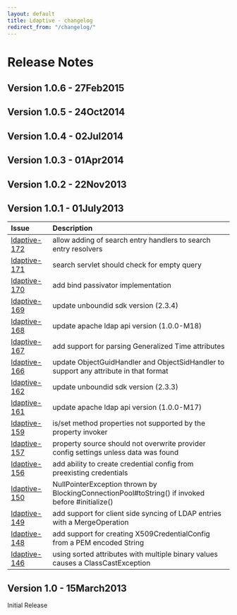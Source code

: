```yaml
---
layout: default
title: Ldaptive - changelog
redirect_from: "/changelog/"
---
```


# Release Notes

## Version 1.0.6 - 27Feb2015

## Version 1.0.5 - 24Oct2014

## Version 1.0.4 - 02Jul2014

## Version 1.0.3 - 01Apr2014

## Version 1.0.2 - 22Nov2013

## Version 1.0.1 - 01July2013

Issue | Description
:---- | :----------
[ldaptive-172](https://code.google.com/p/vt-middleware/issues/detail?id=172) | allow adding of search entry handlers to search entry resolvers
[ldaptive-171](https://code.google.com/p/vt-middleware/issues/detail?id=171) | search servlet should check for empty query
[ldaptive-170](https://code.google.com/p/vt-middleware/issues/detail?id=170) | add bind passivator implementation
[ldaptive-169](https://code.google.com/p/vt-middleware/issues/detail?id=169) | update unboundid sdk version (2.3.4)
[ldaptive-168](https://code.google.com/p/vt-middleware/issues/detail?id=168) | update apache ldap api version (1.0.0-M18)
[ldaptive-167](https://code.google.com/p/vt-middleware/issues/detail?id=167) | add support for parsing Generalized Time attributes
[ldaptive-166](https://code.google.com/p/vt-middleware/issues/detail?id=166) | update ObjectGuidHandler and ObjectSidHandler to support any attribute in that format
[ldaptive-162](https://code.google.com/p/vt-middleware/issues/detail?id=162) | update unboundid sdk version (2.3.3)
[ldaptive-161](https://code.google.com/p/vt-middleware/issues/detail?id=161) | update apache ldap api version (1.0.0-M17)
[ldaptive-159](https://code.google.com/p/vt-middleware/issues/detail?id=159) | is/set method properties not supported by the property invoker
[ldaptive-157](https://code.google.com/p/vt-middleware/issues/detail?id=157) | property source should not overwrite provider config settings unless data was found
[ldaptive-156](https://code.google.com/p/vt-middleware/issues/detail?id=156) | add ability to create credential config from preexisting credentials
[ldaptive-150](https://code.google.com/p/vt-middleware/issues/detail?id=150) | NullPointerException thrown by BlockingConnectionPool#toString() if invoked before #initialize()
[ldaptive-149](https://code.google.com/p/vt-middleware/issues/detail?id=149) | add support for client side syncing of LDAP entries with a MergeOperation
[ldaptive-148](https://code.google.com/p/vt-middleware/issues/detail?id=148) | add support for creating X509CredentialConfig from a PEM encoded String
[ldaptive-146](https://code.google.com/p/vt-middleware/issues/detail?id=146) | using sorted attributes with multiple binary values causes a ClassCastException

## Version 1.0 - 15March2013
Initial Release
